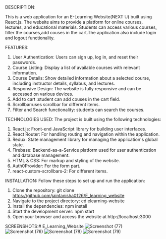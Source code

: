 DESCRIPTION:

This is a web application for an E-Learning Website(NEXT U) built using React.js. The website aims to provide a platform for online courses, lectures, and educational materials. Students can access various courses, filter the courses,add couses in the cart.The application also include login and logout functionality.

FEATURES:

1. User Authentication: Users can sign up, log in, and reset their passwords.
2. Course Listing: Display a list of available courses with relevant information.
3. Course Details: Show detailed information about a selected course, including instructor details, syllabus, and   lectures.
4. Responsive Design: The website is fully responsive and can be accessed on various devices.
5. Add to cart :student can add couses in the cart field.
6. Scrollbar:uses scrollbar for different items.
7. Filter and Search functionality: students can search the courses.

TECHNOLOGIES USED:
The project is built using the following technologies:

1. React.js: Front-end JavaScript library for building user interfaces.
2. React Router: For handling routing and navigation within the application.
3. Redux: State management library for managing the application's global state.
4. Firebase: Backend-as-a-Service platform used for user authentication and database management.
5. HTML & CSS: For markup and styling of the website.
6. Auth0Provider: For the form part.
7. react-custom-scrollbars-2: For different items.

INSTALLATION:
Follow these steps to set up and run the application:

1. Clone the repository: git clone https://github.com/jaintanisha0126/E_learning_website
2. Navigate to the project directory: cd elearning-website
3. Install the dependencies: npm install
4. Start the development server: npm start
5. Open your browser and access the website at http://localhost:3000

SCREENSHOTS:# E_Learning_Website
![Screenshot (77)](https://github.com/jaintanisha0126/E_Learning_Website/assets/109541369/637bceb3-4400-4d19-a1d4-0e07837c4b86)
![Screenshot (76)](https://github.com/jaintanisha0126/E_Learning_Website/assets/109541369/ac25ad42-784c-4d3b-8241-3fd9bfe134b6)
![Screenshot (78)](https://github.com/jaintanisha0126/E_Learning_Website/assets/109541369/ef359364-b42a-42e3-ad92-8de6d3ec3aac)
![Screenshot (79)](https://github.com/jaintanisha0126/E_Learning_Website/assets/109541369/7660f5a5-09dd-4006-9be4-77ff78aae399)

